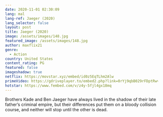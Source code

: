 ```yaml
---
date: 2020-11-01 02:30:09
lang: mal
lang-ref: Jaeger (2020)
lang_selector: false
layout: post
title: Jaeger (2020)
image: /assets/images/148.jpg
featured_image: /assets/images/148.jpg
author: maxflix21
genre:
  - Action
country: United States
content_rating: PG
featured: false
imageshadow: true
netflix: https://movstar.xyz/embed/id0z5EqTLhm2Alw
primeVideo: https://gdriveplayer.to/embed2.php?link=0rYj9qbB029rFDptRwvQQAoRKb%252ByvqgeyUyrHyaW0pqltrSE4Kz%252BxDb3%252BlKCqSuicrxBTjYdFzuZgFx2Vc4ro6L1jjlQgOVyucqhgD5cssKcfAbs4tPSOr9nBSFt1%252BhdIIMpb1%252BKGzdD53ShATZLtwuieeso3GKrhGKpTvhMdfu2B9Vwa9lgoxJQkZDpF1nR4%253D
hotstar: https://www.fembed.com/v/z4y-5fjl4gx18mq
---
```

Brothers Kade and Ben Jaeger have always lived in the shadow of their late father’s criminal empire, but their differences put them on a bloody collision course, and neither will stop until the other is dead.